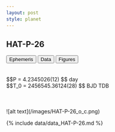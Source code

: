```yaml
---
layout: post
style: planet
---
```

<script src="../js/planets.js"></script>

## HAT-P-26

<!-- Tab links -->
<div class="tab">
<button class="tablinks" onclick="openCity(event, 'Ephemeris')">Ephemeris</button>
<button class="tablinks" onclick="openCity(event, 'Data')">Data</button>
<button class="tablinks" onclick="openCity(event, 'Figures')">Figures</button>
</div>

<!-- Tab content -->
<div id="Ephemeris" class="tabcontent" markdown="1">
<br/><br/>
$$P = 4.2345026(12) $$ day <br/>
$$T_0 = 2456545.36124(28) $$ BJD TDB
<br/><br/>
<br/><br/>
![alt text](/images/HAT-P-26_o_c.png)
</div>


<div id="Data" class="tabcontent" markdown="1">

{% include data/data_HAT-P-26.md %}

</div>
